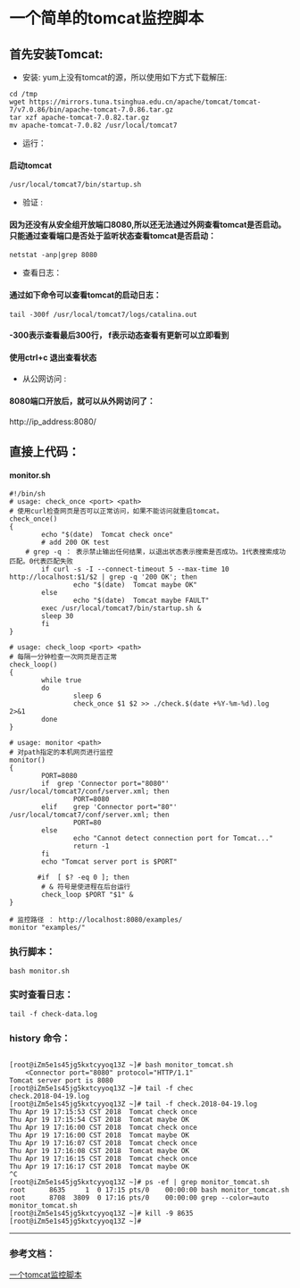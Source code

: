 一个简单的tomcat监控脚本
========
## 首先安装Tomcat:
* 安装:
yum上没有tomcat的源，所以使用如下方式下载解压:<br />
```shell
cd /tmp
wget https://mirrors.tuna.tsinghua.edu.cn/apache/tomcat/tomcat-7/v7.0.86/bin/apache-tomcat-7.0.86.tar.gz
tar xzf apache-tomcat-7.0.82.tar.gz
mv apache-tomcat-7.0.82 /usr/local/tomcat7
```
* 运行：
#### 启动tomcat
```shell
/usr/local/tomcat7/bin/startup.sh
```
* 验证 :
#### 因为还没有从安全组开放端口8080,所以还无法通过外网查看tomcat是否启动。只能通过查看端口是否处于监听状态查看tomcat是否启动：<br />
```shell
netstat -anp|grep 8080
```
* 查看日志：
#### 通过如下命令可以查看tomcat的启动日志：<br />
```shell
tail -300f /usr/local/tomcat7/logs/catalina.out
```
#### -300表示查看最后300行， f表示动态查看有更新可以立即看到
#### 使用ctrl+c 退出查看状态 
* 从公网访问 :
#### 8080端口开放后，就可以从外网访问了：
http://ip_address:8080/

## 直接上代码：
#### monitor.sh
```shell
#!/bin/sh
# usage: check_once <port> <path>  
# 使用curl检查网页是否可以正常访问，如果不能访问就重启tomcat。  
check_once()  
{
        echo "$(date)  Tomcat check once"
        # add 200 OK test  
	# grep -q ： 表示禁止输出任何结果，以退出状态表示搜索是否成功。1代表搜索成功匹配。0代表匹配失败
        if curl -s -I --connect-timeout 5 --max-time 10 http://localhost:$1/$2 | grep -q '200 OK'; then  
                echo "$(date)  Tomcat maybe OK"  
        else  
                echo "$(date)  Tomcat maybe FAULT" 
		exec /usr/local/tomcat7/bin/startup.sh &
		sleep 30
        fi  
}  
  
# usage: check_loop <port> <path>  
# 每隔一分钟检查一次网页是否正常  
check_loop()  
{  
        while true
        do  
                sleep 6
                check_once $1 $2 >> ./check.$(date +%Y-%m-%d).log  2>&1
        done  
}  
  
# usage: monitor <path>  
# 对path指定的本机网页进行监控  
monitor()  
{  
        PORT=8080
		if	grep 'Connector port="8080"' /usr/local/tomcat7/conf/server.xml; then
				PORT=8080
		elif	grep 'Connector port="80"' /usr/local/tomcat7/conf/server.xml; then
				PORT=80
		else
				echo "Cannot detect connection port for Tomcat..."
				return -1
		fi
        echo "Tomcat server port is $PORT"  
		
       #if  [ $? -eq 0 ]; then
		# & 符号是使进程在后台运行
		check_loop $PORT "$1" &
}

# 监控路径 ： http://localhost:8080/examples/
monitor "examples/"
```


### 执行脚本：
```shell
bash monitor.sh
```

### 实时查看日志：
```shell
tail -f check-data.log
```
### history 命令：
```shell

[root@iZm5e1s45jg5kxtcyyoq13Z ~]# bash monitor_tomcat.sh
    <Connector port="8080" protocol="HTTP/1.1"
Tomcat server port is 8080
[root@iZm5e1s45jg5kxtcyyoq13Z ~]# tail -f chec
check.2018-04-19.log
[root@iZm5e1s45jg5kxtcyyoq13Z ~]# tail -f check.2018-04-19.log
Thu Apr 19 17:15:53 CST 2018  Tomcat check once
Thu Apr 19 17:15:54 CST 2018  Tomcat maybe OK
Thu Apr 19 17:16:00 CST 2018  Tomcat check once
Thu Apr 19 17:16:00 CST 2018  Tomcat maybe OK
Thu Apr 19 17:16:07 CST 2018  Tomcat check once
Thu Apr 19 17:16:08 CST 2018  Tomcat maybe OK
Thu Apr 19 17:16:15 CST 2018  Tomcat check once
Thu Apr 19 17:16:17 CST 2018  Tomcat maybe OK
^C
[root@iZm5e1s45jg5kxtcyyoq13Z ~]# ps -ef | grep monitor_tomcat.sh
root      8635     1  0 17:15 pts/0    00:00:00 bash monitor_tomcat.sh
root      8708  3809  0 17:16 pts/0    00:00:00 grep --color=auto monitor_tomcat.sh
[root@iZm5e1s45jg5kxtcyyoq13Z ~]# kill -9 8635
[root@iZm5e1s45jg5kxtcyyoq13Z ~]#
```

***********
### 参考文档：
[一个tomcat监控脚本](https://www.cnblogs.com/dim2046/p/5913701.html)<br />
